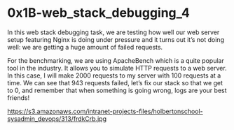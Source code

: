 # 0x1B-web_stack_debugging_4  


In this web stack debugging task, we are testing how well our web server setup featuring Nginx is doing under pressure and it turns out it’s not doing well: we are getting a huge amount of failed requests.  

For the benchmarking, we are using ApacheBench which is a quite popular tool in the industry. It allows you to simulate HTTP requests to a web server. In this case, I will make 2000 requests to my server with 100 requests at a time. We can see that 943 requests failed, let’s fix our stack so that we get to 0, and remember that when something is going wrong, logs are your best friends!  

https://s3.amazonaws.com/intranet-projects-files/holbertonschool-sysadmin_devops/313/frdkCrb.jpg
